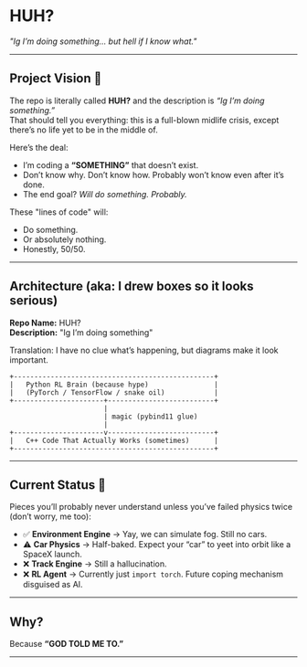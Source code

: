 
# HUH? 

*"Ig I’m doing something… but hell if I know what."*  

---

## Project Vision 🚀  

The repo is literally called **HUH?** and the description is *“Ig I’m doing something.”*  
That should tell you everything: this is a full-blown midlife crisis, except there’s no life yet to be in the middle of.  

Here’s the deal:  
- I’m coding a **“SOMETHING”** that doesn’t exist.  
- Don’t know why. Don’t know how. Probably won’t know even after it’s done.  
- The end goal? *Will do something. Probably.*  

These "lines of code" will:  
- Do something.  
- Or absolutely nothing.  
- Honestly, 50/50.  

---

## Architecture (aka: I drew boxes so it looks serious)  

**Repo Name:** HUH?  
**Description:** "Ig I’m doing something"  

Translation: I have no clue what’s happening, but diagrams make it look important.  

```text
+-------------------------------------------------+
|   Python RL Brain (because hype)                |
|   (PyTorch / TensorFlow / snake oil)            |
+----------------------+--------------------------+
                       |
                       | magic (pybind11 glue)
                       |
+----------------------v--------------------------+
|   C++ Code That Actually Works (sometimes)      |
+-------------------------------------------------+
````

---

## Current Status 🏁

Pieces you’ll probably never understand unless you’ve failed physics twice (don’t worry, me too):

- ✅ **Environment Engine** → Yay, we can simulate fog. Still no cars.
- ⚠️ **Car Physics** → Half-baked. Expect your “car” to yeet into orbit like a SpaceX launch.
- ❌ **Track Engine** → Still a hallucination.
- ❌ **RL Agent** → Currently just `import torch`. Future coping mechanism disguised as AI.

---

## Why? 

Because **“GOD TOLD ME TO.”**


---
